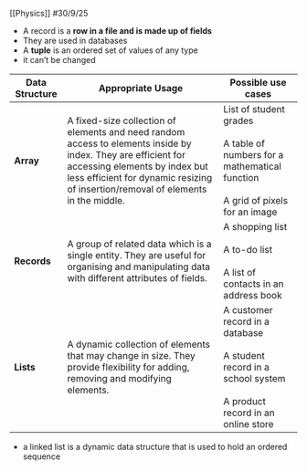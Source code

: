 [[Physics]]
#30/9/25 
- A record is a **row in a file and is made up of fields**
- They are used in databases
- A **tuple** is an ordered set of values of any type
- it can’t be changed

| **Data Structure** | **Appropriate Usage**                                                                                                                                                                                                              | **Possible use cases**                                                                                                |
| ------------------ | ---------------------------------------------------------------------------------------------------------------------------------------------------------------------------------------------------------------------------------- | --------------------------------------------------------------------------------------------------------------------- |
| **Array**          | A fixed-size collection of elements and need random access to elements inside by index. They are efficient for accessing elements by index but less efficient for dynamic resizing of insertion/removal of elements in the middle. | List of student grades<br><br>A table of numbers for a mathematical function<br><br>A grid of pixels for an image     |
| **Records**        | A group of related data which is a single entity. They are useful for organising and manipulating data with different attributes of fields.                                                                                        | A shopping list<br><br>A to-do list<br><br>A list of contacts in an address book                                      |
| **Lists**          | A dynamic collection of elements that may change in size. They provide flexibility for adding, removing and modifying elements.                                                                                                    | A customer record in a database<br><br>A student record in a school system<br><br>A product record in an online store |
- a linked list is a dynamic data structure that is used to hold an ordered sequence